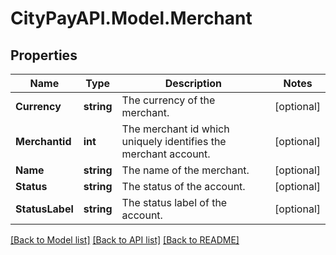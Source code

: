 # CityPayAPI.Model.Merchant
## Properties

Name | Type | Description | Notes
------------ | ------------- | ------------- | -------------
**Currency** | **string** | The currency of the merchant. | [optional] 
**Merchantid** | **int** | The merchant id which uniquely identifies the merchant account. | [optional] 
**Name** | **string** | The name of the merchant. | [optional] 
**Status** | **string** | The status of the account. | [optional] 
**StatusLabel** | **string** | The status label of the account. | [optional] 

[[Back to Model list]](../README.md#documentation-for-models) [[Back to API list]](../README.md#documentation-for-api-endpoints) [[Back to README]](../README.md)

